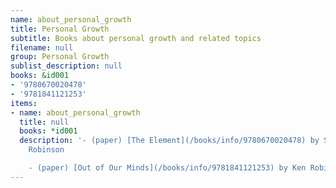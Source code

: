 ```yaml
---
name: about_personal_growth
title: Personal Growth
subtitle: Books about personal growth and related topics
filename: null
group: Personal Growth
sublist_description: null
books: &id001
- '9780670020478'
- '9781841121253'
items:
- name: about_personal_growth
  title: null
  books: *id001
  description: '- (paper) [The Element](/books/info/9780670020478) by Sir PhD Ken
    Robinson

    - (paper) [Out of Our Minds](/books/info/9781841121253) by Ken Robinson'
---
```



